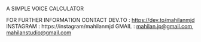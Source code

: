 A SIMPLE VOICE CALCULATOR


FOR FURTHER INFORMATION CONTACT 
 DEV.TO : https://dev.to/mahilanmjd
 INSTAGRAM : https://instagram/mahilanmjd
 GMAIL : mahilan.jp@gmail.com, mahilanstudio@gmail.com
